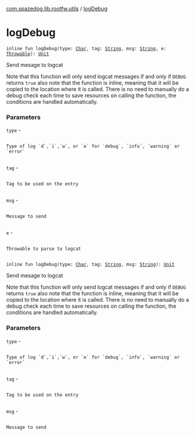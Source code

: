 [com.spazedog.lib.rootfw.utils](index.md) / [logDebug](.)

# logDebug

`inline fun logDebug(type: `[`Char`](https://kotlinlang.org/api/latest/jvm/stdlib/kotlin/-char/index.html)`, tag: `[`String`](https://kotlinlang.org/api/latest/jvm/stdlib/kotlin/-string/index.html)`, msg: `[`String`](https://kotlinlang.org/api/latest/jvm/stdlib/kotlin/-string/index.html)`, e: `[`Throwable`](https://kotlinlang.org/api/latest/jvm/stdlib/kotlin/-throwable/index.html)`): `[`Unit`](https://kotlinlang.org/api/latest/jvm/stdlib/kotlin/-unit/index.html)

Send mesage to logcat

Note that this function will only send logcat messages if and only if `DEBUG` returns `true`
also note that the function is inline, meaning that it will be copied to the location where
it is called. There is no need to manually do a debug check each time to save resources on
calling the function, the conditions are handled automatically.

### Parameters

`type` -

```

```
    Type of log `d`,`i`,`w`, or `e` for `debug`, `info`, `warning` or `error`
```

```

`tag` -

```

```
    Tag to be used on the entry
```

```

`msg` -

```

```
    Message to send
```

```

`e` -

```

```
    Throwable to parse to logcat
```

```

`inline fun logDebug(type: `[`Char`](https://kotlinlang.org/api/latest/jvm/stdlib/kotlin/-char/index.html)`, tag: `[`String`](https://kotlinlang.org/api/latest/jvm/stdlib/kotlin/-string/index.html)`, msg: `[`String`](https://kotlinlang.org/api/latest/jvm/stdlib/kotlin/-string/index.html)`): `[`Unit`](https://kotlinlang.org/api/latest/jvm/stdlib/kotlin/-unit/index.html)

Send mesage to logcat

Note that this function will only send logcat messages if and only if `DEBUG` returns `true`
also note that the function is inline, meaning that it will be copied to the location where
it is called. There is no need to manually do a debug check each time to save resources on
calling the function, the conditions are handled automatically.

### Parameters

`type` -

```

```
    Type of log `d`,`i`,`w`, or `e` for `debug`, `info`, `warning` or `error`
```

```

`tag` -

```

```
    Tag to be used on the entry
```

```

`msg` -

```

```
    Message to send
```

```

